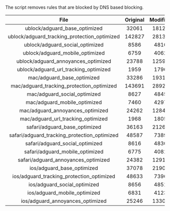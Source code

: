 The script removes rules that are blocked by DNS based blocking.


| File | Original | Modified |
|:----:|:-----:|:-----:|
| ublock/adguard_base_optimized | 32061 | 18124 |
| ublock/adguard_tracking_protection_optimized | 142827 | 28136 |
| ublock/adguard_social_optimized | 8586 | 4810 |
| ublock/adguard_mobile_optimized | 6759 | 4062 |
| ublock/adguard_annoyances_optimized | 23788 | 12595 |
| ublock/adguard_url_tracking_optimized | 1959 | 1796 |
| mac/adguard_base_optimized | 33286 | 19315 |
| mac/adguard_tracking_protection_optimized | 143691 | 28920 |
| mac/adguard_social_optimized | 8627 | 4845 |
| mac/adguard_mobile_optimized | 7460 | 4297 |
| mac/adguard_annoyances_optimized | 24262 | 12843 |
| mac/adguard_url_tracking_optimized | 1968 | 1805 |
| safari/adguard_base_optimized | 36163 | 21260 |
| safari/adguard_tracking_protection_optimized | 48587 | 7389 |
| safari/adguard_social_optimized | 8616 | 4830 |
| safari/adguard_mobile_optimized | 6775 | 4081 |
| safari/adguard_annoyances_optimized | 24382 | 12913 |
| ios/adguard_base_optimized | 37078 | 21906 |
| ios/adguard_tracking_protection_optimized | 48633 | 7396 |
| ios/adguard_social_optimized | 8656 | 4851 |
| ios/adguard_mobile_optimized | 6831 | 4123 |
| ios/adguard_annoyances_optimized | 25246 | 13307 |